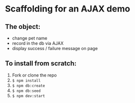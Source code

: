 # Scaffolding for an AJAX demo
## The object:
- change pet name
- record in the db via AJAX
- display success / failure message on page

## To install from scratch:

1. Fork or clone the repo
2. `$ npm install`
3. `$ npm db:create`
4. `$ npm db:seed`
5. `$ npm dev:start`

